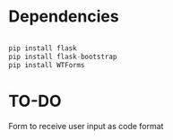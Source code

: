 
# Dependencies

```python

pip install flask
pip install flask-bootstrap
pip install WTForms


```

# TO-DO
Form to receive user input as code format
